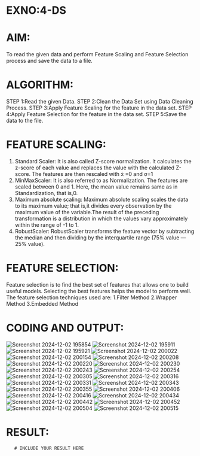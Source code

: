 # EXNO:4-DS
# AIM:
To read the given data and perform Feature Scaling and Feature Selection process and save the
data to a file.

# ALGORITHM:
STEP 1:Read the given Data.
STEP 2:Clean the Data Set using Data Cleaning Process.
STEP 3:Apply Feature Scaling for the feature in the data set.
STEP 4:Apply Feature Selection for the feature in the data set.
STEP 5:Save the data to the file.

# FEATURE SCALING:
1. Standard Scaler: It is also called Z-score normalization. It calculates the z-score of each value and replaces the value with the calculated Z-score. The features are then rescaled with x̄ =0 and σ=1
2. MinMaxScaler: It is also referred to as Normalization. The features are scaled between 0 and 1. Here, the mean value remains same as in Standardization, that is,0.
3. Maximum absolute scaling: Maximum absolute scaling scales the data to its maximum value; that is,it divides every observation by the maximum value of the variable.The result of the preceding transformation is a distribution in which the values vary approximately within the range of -1 to 1.
4. RobustScaler: RobustScaler transforms the feature vector by subtracting the median and then dividing by the interquartile range (75% value — 25% value).

# FEATURE SELECTION:
Feature selection is to find the best set of features that allows one to build useful models. Selecting the best features helps the model to perform well.
The feature selection techniques used are:
1.Filter Method
2.Wrapper Method
3.Embedded Method

# CODING AND OUTPUT:
![Screenshot 2024-12-02 195854](https://github.com/user-attachments/assets/03d98b86-0f9d-428d-8baf-52491814e84d)
![Screenshot 2024-12-02 195911](https://github.com/user-attachments/assets/97738215-98ec-417b-8189-2d1365524328)
![Screenshot 2024-12-02 195921](https://github.com/user-attachments/assets/a40f0e5f-038c-4db4-90bd-d058d0e8c324)
![Screenshot 2024-12-02 200022](https://github.com/user-attachments/assets/b564a7e0-759d-41b7-bb27-9e468de6467c)
![Screenshot 2024-12-02 200154](https://github.com/user-attachments/assets/a8356e3e-3efe-456f-8a90-e3b8fdacd054)
![Screenshot 2024-12-02 200208](https://github.com/user-attachments/assets/512fb80f-9b8a-497e-bebc-c10e2fc36565)
![Screenshot 2024-12-02 200220](https://github.com/user-attachments/assets/45ebfebb-2b73-4587-9bfd-166dbf4bf89a)
![Screenshot 2024-12-02 200230](https://github.com/user-attachments/assets/8c374fd0-428c-4d83-8155-972778872141)
![Screenshot 2024-12-02 200243](https://github.com/user-attachments/assets/3bceb8fa-4725-409a-a123-fdecc37a0943)
![Screenshot 2024-12-02 200254](https://github.com/user-attachments/assets/a06f9afd-429c-48f1-a934-a45448d8d805)
![Screenshot 2024-12-02 200305](https://github.com/user-attachments/assets/ffb69d49-8c74-4596-97c2-9d1420b1ba70)
![Screenshot 2024-12-02 200316](https://github.com/user-attachments/assets/095a9266-91e8-41d7-9f65-df4e1a886f31)
![Screenshot 2024-12-02 200331](https://github.com/user-attachments/assets/51c21810-8cd1-4d59-9e0f-9507765a4c6b)
![Screenshot 2024-12-02 200343](https://github.com/user-attachments/assets/759ac4d8-1411-4a0d-9b8c-03faf7edfb0a)
![Screenshot 2024-12-02 200355](https://github.com/user-attachments/assets/e60dbd8b-f5c0-4f81-87f0-7d180919b39e)
![Screenshot 2024-12-02 200406](https://github.com/user-attachments/assets/f231889b-afb3-4750-a110-f039f83c2aa7)
![Screenshot 2024-12-02 200416](https://github.com/user-attachments/assets/38acf292-1bed-491c-b58f-201dfc9e4763)
![Screenshot 2024-12-02 200434](https://github.com/user-attachments/assets/967939b9-e2eb-49cc-a3bb-91d550310b31)
![Screenshot 2024-12-02 200442](https://github.com/user-attachments/assets/d87be549-658d-4433-a4ae-0297647029a5)
![Screenshot 2024-12-02 200452](https://github.com/user-attachments/assets/e84ad2fb-d93b-4a0b-afa8-c38c06c69464)
![Screenshot 2024-12-02 200504](https://github.com/user-attachments/assets/4e54b78e-5224-4616-a81a-cc1c161ab1d8)
![Screenshot 2024-12-02 200515](https://github.com/user-attachments/assets/3750fe09-df17-4e95-bcc7-18b68f2bf39e)

# RESULT:
       # INCLUDE YOUR RESULT HERE
